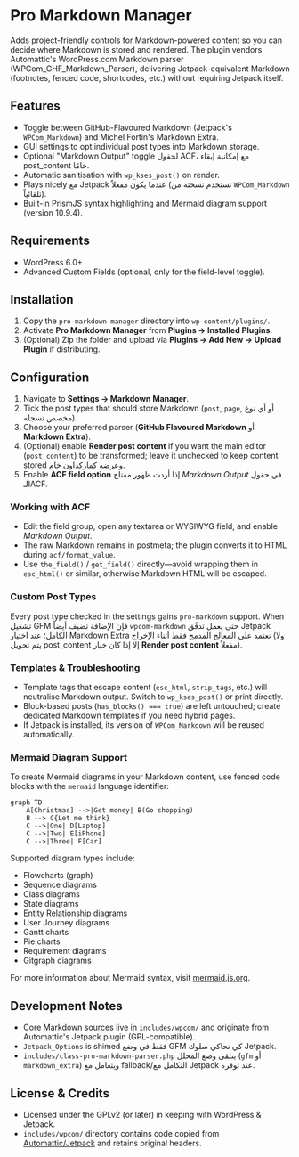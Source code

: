 # Pro Markdown Manager

Adds project-friendly controls for Markdown-powered content so you can decide where Markdown is stored and rendered. The plugin vendors Automattic's WordPress.com Markdown parser (WPCom_GHF_Markdown_Parser), delivering Jetpack-equivalent Markdown (footnotes, fenced code, shortcodes, etc.) without requiring Jetpack itself.

## Features
- Toggle between GitHub-Flavoured Markdown (Jetpack's `WPCom_Markdown`) and Michel Fortin's Markdown Extra.
- GUI settings to opt individual post types into Markdown storage.
- Optional "Markdown Output" toggle لحقول ACF، مع إمكانية إبقاء post_content خامًا.
- Automatic sanitisation with `wp_kses_post()` on render.
- Plays nicely مع Jetpack عندما يكون مفعلاً (نستخدم نسخته من `WPCom_Markdown` تلقائياً).
- Built-in PrismJS syntax highlighting and Mermaid diagram support (version 10.9.4).

## Requirements
- WordPress 6.0+
- Advanced Custom Fields (optional, only for the field-level toggle).

## Installation
1. Copy the `pro-markdown-manager` directory into `wp-content/plugins/`.
2. Activate **Pro Markdown Manager** from **Plugins → Installed Plugins**.
3. (Optional) Zip the folder and upload via **Plugins → Add New → Upload Plugin** if distributing.

## Configuration
1. Navigate to **Settings → Markdown Manager**.
2. Tick the post types that should store Markdown (`post`, `page`, أو أي نوع مخصص تسجله).
3. Choose your preferred parser (**GitHub Flavoured Markdown** أو **Markdown Extra**).
4. (Optional) enable **Render post content** if you want the main editor (`post_content`) to be transformed; leave it unchecked to keep content stored وعرضه كماركداون خام.
5. Enable **ACF field option** إذا أردت ظهور مفتاح *Markdown Output* في حقول الـACF.

### Working with ACF
- Edit the field group, open any textarea or WYSIWYG field, and enable *Markdown Output*.
- The raw Markdown remains in postmeta; the plugin converts it to HTML during `acf/format_value`.
- Use `the_field()` / `get_field()` directly—avoid wrapping them in `esc_html()` or similar, otherwise Markdown HTML will be escaped.

### Custom Post Types
Every post type checked in the settings gains `pro-markdown` support. When تشغيل GFM فإن الإضافة تضيف أيضاً `wpcom-markdown` حتى يعمل تدفّق Jetpack الكامل؛ عند اختيار Markdown Extra نعتمد على المعالج المدمج فقط أثناء الإخراج (ولا يتم تحويل post_content إلا إذا كان خيار **Render post content** مفعلاً).

### Templates & Troubleshooting
- Template tags that escape content (`esc_html`, `strip_tags`, etc.) will neutralise Markdown output. Switch to `wp_kses_post()` or print directly.
- Block-based posts (`has_blocks() === true`) are left untouched; create dedicated Markdown templates if you need hybrid pages.
- If Jetpack is installed, its version of `WPCom_Markdown` will be reused automatically.

### Mermaid Diagram Support
To create Mermaid diagrams in your Markdown content, use fenced code blocks with the `mermaid` language identifier:

```mermaid
graph TD
    A[Christmas] -->|Get money| B(Go shopping)
    B --> C{Let me think}
    C -->|One| D[Laptop]
    C -->|Two| E[iPhone]
    C -->|Three| F[Car]
```

Supported diagram types include:
- Flowcharts (graph)
- Sequence diagrams
- Class diagrams
- State diagrams
- Entity Relationship diagrams
- User Journey diagrams
- Gantt charts
- Pie charts
- Requirement diagrams
- Gitgraph diagrams

For more information about Mermaid syntax, visit [mermaid.js.org](https://mermaid.js.org/).

## Development Notes
- Core Markdown sources live in `includes/wpcom/` and originate from Automattic's Jetpack plugin (GPL-compatible).
- `Jetpack_Options` is shimed فقط في وضع GFM كي نحاكي سلوك Jetpack.
- `includes/class-pro-markdown-parser.php` يتلقى وضع المحلل (`gfm` أو `markdown_extra`) ويتعامل مع fallback/التكامل مع Jetpack عند توفره.

## License & Credits
- Licensed under the GPLv2 (or later) in keeping with WordPress & Jetpack.
- `includes/wpcom/` directory contains code copied from [Automattic/Jetpack](https://github.com/Automattic/jetpack) and retains original headers.